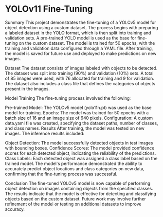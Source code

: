 # YOLOv11 Fine-Tuning

Summary
This project demonstrates the fine-tuning of a YOLOv5 model for object detection using a custom dataset. The process begins with preparing a labeled dataset in the YOLO format, which is then split into training and validation sets. A pre-trained YOLO model is used as the base for fine-tuning on the custom dataset. The model is trained for 50 epochs, with the training and validation data configured through a YAML file. After training, the model is saved for future use and deployed to make predictions on new images.

Dataset
The dataset consists of images labeled with objects to be detected. The dataset was split into training (90%) and validation (10%) sets. A total of 85 images were used, with 76 allocated for training and 9 for validation. The dataset also includes a class file that defines the categories of objects present in the images.

Model Training
The fine-tuning process involved the following:

Pre-trained Model: The YOLOv5 model (yolo11n.pt) was used as the base model for training.
Epochs: The model was trained for 50 epochs with a batch size of 16 and an image size of 640 pixels.
Configuration: A custom data.yaml file was created, specifying the dataset paths, number of classes, and class names.
Results
After training, the model was tested on new images. The inference results included:

Object Detection: The model successfully detected objects in test images with bounding boxes.
Confidence Scores: The model provided confidence scores for each detected object, indicating the reliability of the predictions.
Class Labels: Each detected object was assigned a class label based on the trained model.
The model's performance demonstrated the ability to accurately predict object locations and class categories on new data, confirming that the fine-tuning process was successful.

Conclusion
The fine-tuned YOLOv5 model is now capable of performing object detection on images containing objects from the specified classes. The results indicate that the model is effective for detecting and classifying objects based on the custom dataset. Future work may involve further refinement of the model or testing on additional datasets to improve accuracy.
